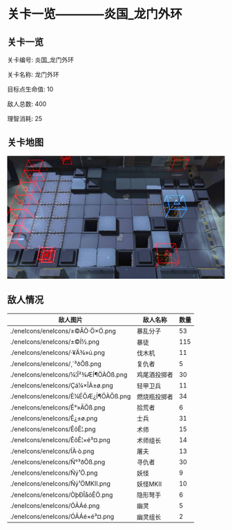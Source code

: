 # 关卡一览————炎国_龙门外环


## 关卡一览

关卡编号: 炎国_龙门外环

关卡名称: 龙门外环

目标点生命值: 10

敌人总数: 400

理智消耗: 25


## 关卡地图
![炎国_龙门外环](./oprMap/炎国_龙门外环.png)

## 敌人情况

| 敌人图片 | 敌人名称 | 数量  |
|---------|-----|-----|
| ./eneIcons/eneIcons/±©ÂÒ·Ö×Ó.png| 暴乱分子  |   53  |
| ./eneIcons/eneIcons/±©Í½.png| 暴徒  |   115  |
| ./eneIcons/eneIcons/·¥Ä¾»ú.png| 伐木机  |   11  |
| ./eneIcons/eneIcons/¸´³ðÕß.png| 复仇者  |   5  |
| ./eneIcons/eneIcons/¼¦Î²¾ÆÍ¶ÖÀÕß.png| 鸡尾酒投掷者  |   30  |
| ./eneIcons/eneIcons/Çá¼×ÎÀ±ø.png| 轻甲卫兵  |   11  |
| ./eneIcons/eneIcons/È¼ÉÕÆ¿Í¶ÖÀÕß.png| 燃烧瓶投掷者  |   34  |
| ./eneIcons/eneIcons/Ê°»ÄÕß.png| 拾荒者  |   6  |
| ./eneIcons/eneIcons/Ê¿±ø.png| 士兵  |   31  |
| ./eneIcons/eneIcons/ÊõÊ¦.png| 术师  |   15  |
| ./eneIcons/eneIcons/ÊõÊ¦×é³¤.png| 术师组长  |   14  |
| ./eneIcons/eneIcons/ÍÀ·ò.png| 屠夫  |   13  |
| ./eneIcons/eneIcons/Ñ°³ðÕß.png| 寻仇者  |   30  |
| ./eneIcons/eneIcons/Ñý¹Ö.png| 妖怪  |   9  |
| ./eneIcons/eneIcons/Ñý¹ÖMKII.png| 妖怪MKII  |   10  |
| ./eneIcons/eneIcons/ÒþÐÎåóÊÖ.png| 隐形弩手  |   6  |
| ./eneIcons/eneIcons/ÓÄÁé.png| 幽灵  |   5  |
| ./eneIcons/eneIcons/ÓÄÁé×é³¤.png| 幽灵组长  |   2  |
